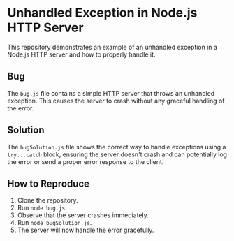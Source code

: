 # Unhandled Exception in Node.js HTTP Server

This repository demonstrates an example of an unhandled exception in a Node.js HTTP server and how to properly handle it.

## Bug

The `bug.js` file contains a simple HTTP server that throws an unhandled exception.  This causes the server to crash without any graceful handling of the error.

## Solution

The `bugSolution.js` file shows the correct way to handle exceptions using a `try...catch` block, ensuring the server doesn't crash and can potentially log the error or send a proper error response to the client.

## How to Reproduce

1. Clone the repository.
2. Run `node bug.js`.
3. Observe that the server crashes immediately.
4. Run `node bugSolution.js`.
5. The server will now handle the error gracefully. 